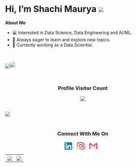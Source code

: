 <h1> Hi, I’m Shachi Maurya <img src="https://raw.githubusercontent.com/MartinHeinz/MartinHeinz/master/wave.gif" width="30px">  </h1>

**About Me**
- 💻 Interested in Data Science, Data Engineering and AI/ML.
- 💪 Always eager to learn and explore new topics.
- 🌱 Currently working as a Data Scientist.

 <br>

 <table border="0" align="center">
<tr border="0">
<td width="50%" align="center">
  
  <img  align="center"  src="https://github-readme-stats.vercel.app/api?username=shachimaurya23&theme=dark&show_icons=true&count_private=true"/>
 <br>
 <td width="50%" align="center">

  <img  align="center"  src="https://github-readme-stats-anuraghazra1.vercel.app/api/top-langs/?username=shachimaurya23&theme=dark&hide_border=true&no-bg=true&no-frame=true&langs_count=10"/>
 </td>
 <br>

  <img align="center" src="https://raw.githubusercontent.com/andreasbm/readme/master/assets/lines/aqua.png"/>
 

<img src="https://raw.githubusercontent.com/andreasbm/readme/master/assets/lines/aqua.png"/>
<p>
 <br>
 <div align=center>
  <h3><b> Profile Visitor Count</b></h3>
</div>
    
<!-- retro visitor counter -->  
<p align="center" >   
  <img src="https://profile-counter.glitch.me/shachimaurya23/count.svg" />  
</p>
<br>

<img src="https://raw.githubusercontent.com/andreasbm/readme/master/assets/lines/aqua.png"/>
<div align="center">
  <h3><br>Connect With Me On</b></h3>
  </div>
<p align="center">
<a href="https://www.linkedin.com/in/shachi-maurya-9394a5205/" target="_blank">
  <img align="center" alt="Shachi Maurya | Linkedin" width="24px" src="https://github.com/SatYu26/SatYu26/blob/master/Assets/Linkedin.svg" />
</a> &nbsp;&nbsp;
<a href="https://www.instagram.com/shachimaurya23/" target="_blank">
  <img align="center" alt="Shachi Maurya | Instagram" width="24px" src="https://github.com/SatYu26/SatYu26/blob/master/Assets/Instagram.svg" />
</a> &nbsp;&nbsp;
<a href="mailto:shachimaurya23@gmail.com" >
  <img align="center" alt="Shachi Maurya | Gmail" width="26px" src="https://github.com/SatYu26/SatYu26/blob/master/Assets/Gmail.svg" />
</a> &nbsp;&nbsp;
